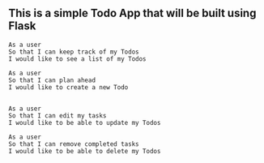 ## This is a simple Todo App that will be built using Flask

```
As a user 
So that I can keep track of my Todos
I would like to see a list of my Todos

As a user 
So that I can plan ahead 
I would like to create a new Todo


As a user 
So that I can edit my tasks
I would like to be able to update my Todos

As a user 
So that I can remove completed tasks
I would like to be able to delete my Todos

```
